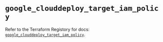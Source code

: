 # `google_clouddeploy_target_iam_policy`

Refer to the Terraform Registory for docs: [`google_clouddeploy_target_iam_policy`](https://registry.terraform.io/providers/hashicorp/google-beta/5.29.0/docs/resources/google_clouddeploy_target_iam_policy).

